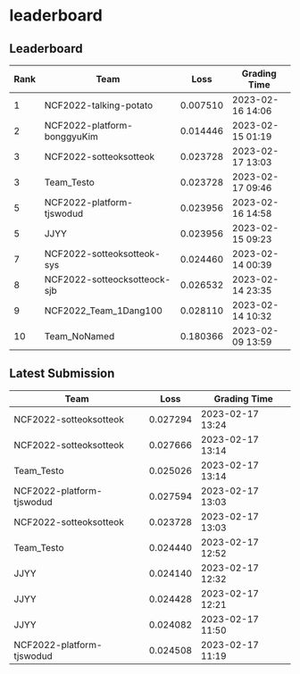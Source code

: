 
# leaderboard
## Leaderboard
|Rank|Team|Loss|Grading Time|
|----|----|----|------------|
|1|NCF2022-talking-potato|0.007510|2023-02-16 14:06|
|2|NCF2022-platform-bonggyuKim|0.014446|2023-02-15 01:19|
|3|NCF2022-sotteoksotteok|0.023728|2023-02-17 13:03|
|3|Team_Testo|0.023728|2023-02-17 09:46|
|5|NCF2022-platform-tjswodud|0.023956|2023-02-16 14:58|
|5|JJYY|0.023956|2023-02-15 09:23|
|7|NCF2022-sotteoksotteok-sys|0.024460|2023-02-14 00:39|
|8|NCF2022-sotteocksotteock-sjb|0.026532|2023-02-14 23:35|
|9|NCF2022_Team_1Dang100|0.028110|2023-02-14 10:32|
|10|Team_NoNamed|0.180366|2023-02-09 13:59|

## Latest Submission
|Team|Loss|Grading Time|
|----|----|------------|
|NCF2022-sotteoksotteok|0.027294|2023-02-17 13:24|
|NCF2022-sotteoksotteok|0.027666|2023-02-17 13:14|
|Team_Testo|0.025026|2023-02-17 13:14|
|NCF2022-platform-tjswodud|0.027594|2023-02-17 13:03|
|NCF2022-sotteoksotteok|0.023728|2023-02-17 13:03|
|Team_Testo|0.024440|2023-02-17 12:52|
|JJYY|0.024140|2023-02-17 12:32|
|JJYY|0.024428|2023-02-17 12:21|
|JJYY|0.024082|2023-02-17 11:50|
|NCF2022-platform-tjswodud|0.024508|2023-02-17 11:19|
